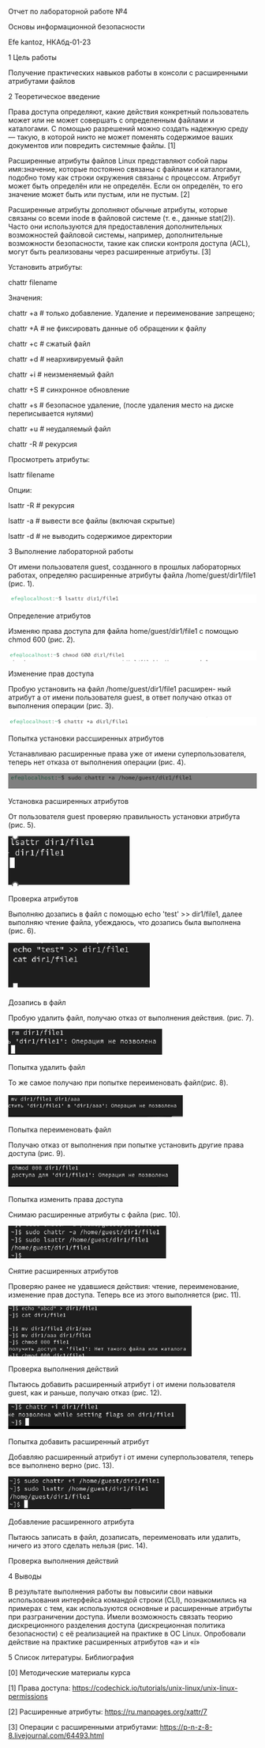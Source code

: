 Отчет по лабораторной работе №4

Основы информационной безопасности

Efe kantoz, НКАбд-01-23

1	Цель работы

Получение практических навыков работы в консоли с расширенными атрибутами файлов

2	Теоретическое введение

Права доступа определяют, какие действия конкретный пользователь может или не может совершать с определенным файлами и каталогами. С помощью разрешений можно создать надежную среду — такую, в которой никто не может поменять содержимое ваших документов или повредить системные файлы. [1]

Расширенные атрибуты файлов Linux представляют собой пары имя:значение, которые постоянно связаны с файлами и каталогами, подобно тому как строки окружения связаны с процессом. Атрибут может быть определён или не определён. Если он определён, то его значение может быть или пустым, или не пустым. [2]

Расширенные атрибуты дополняют обычные атрибуты, которые связаны со всеми inode в файловой системе (т. е., данные stat(2)). Часто они используются для предоставления дополнительных возможностей файловой системы, например, дополнительные возможности безопасности, такие как списки контроля доступа (ACL), могут быть реализованы через расширенные атрибуты. [3]

Установить атрибуты:

chattr filename

Значения:

chattr +a # только добавление. Удаление и переименование запрещено;

chattr +A # не фиксировать данные об обращении к файлу

chattr +c # сжатый файл

chattr +d # неархивируемый файл

chattr +i # неизменяемый файл

chattr +S # синхронное обновление

chattr +s # безопасное удаление, (после удаления место на диске переписывается нулями)

chattr +u # неудаляемый файл

chattr -R # рекурсия

Просмотреть атрибуты:

lsattr filename

Опции:

lsattr -R # рекурсия

lsattr -a # вывести все файлы (включая скрытые)

lsattr -d # не выводить содержимое директории

3	Выполнение лабораторной работы

От имени пользователя guest, созданного в прошлых лабораторных работах, определяю расширенные атрибуты файлa /home/guest/dir1/file1 (рис. 1).

![Рисунок](image/image_1.png)

Определение атрибутов

Изменяю права доступа для файла home/guest/dir1/file1 с помощью chmod 600 (рис. 2).

![Рисунок](image/image_2.png)

Изменение прав доступа

Пробую установить на файл /home/guest/dir1/file1 расширен- ный атрибут a от имени пользователя guest, в ответ получаю отказ от выполнения операции (рис. 3).

![Рисунок](image/image_3.png)

Попытка установки рассширенных атрибутов

Устанавливаю расширенные права уже от имени суперпользователя, теперь нет отказа от выполнения операции (рис. 4).

![Рисунок](image/image_4.png)

Установка расширенных атрибутов

От пользователя guest проверяю правильность установки атрибута (рис. 5).

![Рисунок](image/image_5.png)

Проверка атрибутов

Выполняю дозапись в файл с помощью echo 'test' >> dir1/file1, далее выполняю чтение файла, убеждаюсь, что дозапись была выполнена (рис. 6).

![Рисунок](image/image_6.png)

Дозапись в файл

Пробую удалить файл, получаю отказ от выполнения действия. (рис. 7).

![Рисунок](image/image_7.png)

Попытка удалить файл

То же самое получаю при попытке переименовать файл(рис. 8).

![Рисунок](image/image_8.png)

Попытка переименовать файл

Получаю отказ от выполнения при попытке установить другие права доступа (рис. 9).

![Рисунок](image/image_9.png)

Попытка изменить права доступа

Снимаю расширенные атрибуты с файла (рис. 10).

![Рисунок](image/image_10.png)

Снятие расширенных атрибутов

Проверяю ранее не удавшиеся действия: чтение, переименование, изменение прав доступа. Теперь все из этого выполняется (рис. 11).

![Рисунок](image/image_11.png)

Проверка выполнения действий

Пытаюсь добавить расширенный атрибут i от имени пользователя guest, как и раньше, получаю отказ (рис. 12).

![Рисунок](image/image_12.png)

Попытка добавить расширенный атрибут

Добавляю расширенный атрибут i от имени суперпользователя, теперь все выполнено верно (рис. 13).

![Рисунок](image/image_13.png)

Добавление расширенного атрибута

Пытаюсь записать в файл, дозаписать, переименовать или удалить, ничего из этого сделать нельзя (рис. 14).

Проверка выполнения действий

4	Выводы

В результате выполнения работы вы повысили свои навыки использования интерфейса командой строки (CLI), познакомились на примерах с тем, как используются основные и расширенные атрибуты при разграничении доступа. Имели возможность связать теорию дискреционного разделения доступа (дискреционная политика безопасности) с её реализацией на практике в ОС Linux. Опробовали действие на практике расширенных атрибутов «а» и «i»

5	Список литературы. Библиография

[0] Методические материалы курса

[1] Права доступа: https://codechick.io/tutorials/unix-linux/unix-linux-permissions

[2] Расширенные атрибуты: https://ru.manpages.org/xattr/7

[3] Операции с расширенными атрибутами: https://p-n-z-8-8.livejournal.com/64493.html
